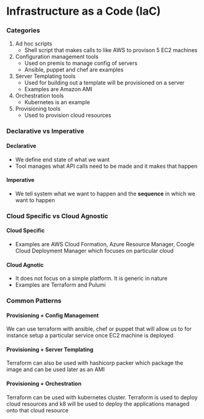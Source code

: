 # Infrastructure as a Code (IaC)

### Categories

1. Ad hoc scripts
   * Shell script that makes calls to like AWS to provison 5 EC2 machines
2. Configuration management tools
   * Used on premis to manage config of servers
   * Ansible, puppet and chef are examples
3. Server Templating tools
   * Used for building out a template will be provisioned on a server
   * Examples are Amazon AMI
4. Orchestration tools
   * Kubernetes is an example
5. Provisioning tools
   * Used to provision cloud resources



### Declarative vs Imperative

#### Declarative

* We define end state of what we want
* Tool manages what API calls need to be made and it makes that happen

#### Imperative

* We tell system what we want to happen and the **sequence** in which we want to happen



### Cloud Specific vs Cloud Agnostic

#### Cloud Specific

* Examples are AWS Cloud Formation, Azure Resource Manager, Coogle Cloud Deployment Manager which focuses on particular cloud

#### Cloud Agnotic

* It does not focus on a simple platform. It is generic in nature
* Examples are Terraform and Pulumi



### Common Patterns

#### Provisioning + Config Management

We can use terraform with ansible, chef or puppet that will allow us to for instance setup a particular service once EC2 machine is deployed

#### Provisioning + Server Templating

Terraform can also be used with hashicorp packer which package the image and can be used later as an AMI

#### Provisioning + Orchestration

Terraform can be used with kubernetes cluster. Terraform is used to deploy cloud resources and k8 will be used to deploy the applications managed onto that cloud resource

